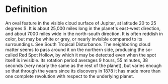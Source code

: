 # Definition

An oval feature in the visible cloud surface of Jupiter, at latitude 20
to 25 degrees S. It is about 25,000 miles long in the planet's east-west
direction, and about 7000 miles wide in the north-south direction. It is
often reddish in color, but may be white or grey, or nearly invisible
compared to its surroundings. See South Tropical Disturbance. The
neighboring cloud matter seems to pass around it on the northern side,
producing the so-called Red Spot Hollow, by which it may be detected
even when the spot itself is invisible. Its rotation period averages 9
hours, 55 minutes, 38 seconds (very nearly the same as the rest of the
planet), but varies enough so that through the years since its discovery
in 1878 it has made more than one complete revolution with respect to
the underlying planet.
